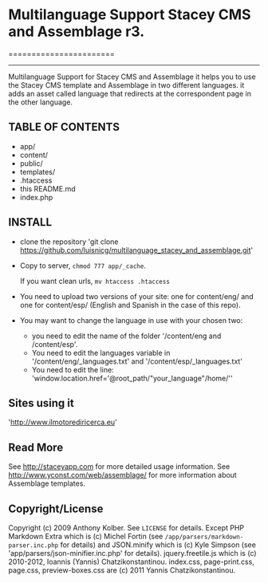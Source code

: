 # Multilanguage Support Stacey CMS and Assemblage r3.
=======================

<hr>Multilanguage Support for Stacey CMS and Assemblage it helps you to use
the Stacey CMS template and Assemblage in two different languages.</hr>
it adds an asset called language that redirects at the correspondent
page in the other language.

## TABLE OF CONTENTS

* app/
* content/
* public/
* templates/
* .htaccess
* this README.md
* index.php

## INSTALL

* clone the repository 
  'git clone https://github.com/luisnicg/multilanguage_stacey_and_assemblage.git'

* Copy to server, `chmod 777 app/_cache`.

  If you want clean urls, `mv htaccess .htaccess`

* You need to upload two versions of your site:
  one for content/eng/ and one for content/esp/ (English and Spanish in the case of this repo).
* You may want to change the language in use with your chosen two: 
	- you need to edit the name of the folder '/content/eng and /content/esp'.
	- You need to edit the languages variable in '/content/eng/_languages.txt' and '/content/esp/_languages.txt' 
	- You need to edit  the line: 'window.location.href='@root_path/"your_language"/home/'' 

## Sites using it

'http://www.ilmotorediricerca.eu'

## Read More

See <http://staceyapp.com> for more detailed usage information.
See <http://www.yconst.com/web/assemblage/> for more information about Assemblage templates.

## Copyright/License

Copyright (c) 2009 Anthony Kolber. See `LICENSE` for details.
Except PHP Markdown Extra which is (c) Michel Fortin (see `/app/parsers/markdown-parser.inc.php` for details) and
JSON.minify which is (c) Kyle Simpson (see 'app/parsers/json-minifier.inc.php' for details).
jquery.freetile.js which is (c) 2010-2012, Ioannis (Yannis) Chatzikonstantinou.
index.css, page-print.css, page.css, preview-boxes.css are (c) 2011 Yannis Chatzikonstantinou.
